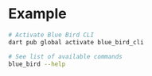 # Example

```sh
# Activate Blue Bird CLI
dart pub global activate blue_bird_cli

# See list of available commands
blue_bird --help
```
